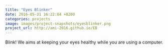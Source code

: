 ```yaml
---
title: "Eyes Blinker"
date: 2016-05-31 16:22:04 +0200
categories: projects
image: images/project-snapshots/eyesblinker.png
project_url: http://ami-2016.github.io/EB
---
```


Blink! We aims at keeping your eyes healthy while you are using a computer.